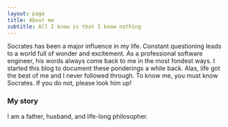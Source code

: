 ```yaml
---
layout: page
title: About me
subtitle: All I know is that I know nothing
---
```

Socrates has been a major influence in my life. Constant questioning leads to a world full of wonder and excitement. As a professional software engineer, his words always come back to me in the most fondest ways. I started this blog to document these ponderings a while back. Alas, life got the best of me and I never followed through. To know me, you must know Socrates. If you do not, please look him up!

### My story
I am a father, husband, and life-long philosopher. 
